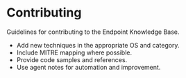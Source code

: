 # Contributing

Guidelines for contributing to the Endpoint Knowledge Base.
- Add new techniques in the appropriate OS and category.
- Include MITRE mapping where possible.
- Provide code samples and references.
- Use agent notes for automation and improvement.
